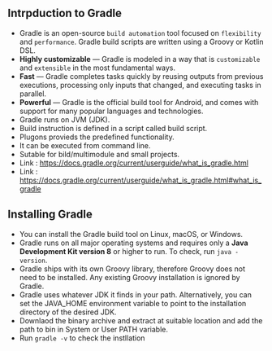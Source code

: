 Intrpduction to Gradle
---------------------
- Gradle is an open-source `build automation` tool focused on `flexibility` and `performance`. Gradle build scripts are written using a Groovy or Kotlin DSL.
- **Highly customizable** — Gradle is modeled in a way that is `customizable` and `extensible` in the most fundamental ways.
- **Fast** — Gradle completes tasks quickly by reusing outputs from previous executions, processing only inputs that changed, and executing tasks in parallel.
- __Powerful__ — Gradle is the official build tool for Android, and comes with support for many popular languages and technologies.
- Gradle runs on JVM (JDK).
- Build instruction is defined in a script called build script.
- Plugons provieds the predefined functionality.
- It can be executed from command line.
- Sutable for bild/multimodule and small projects.
- Link : https://docs.gradle.org/current/userguide/what_is_gradle.html
- Link : https://docs.gradle.org/current/userguide/what_is_gradle.html#what_is_gradle

Installing Gradle
-----------------
- You can install the Gradle build tool on Linux, macOS, or Windows.
- Gradle runs on all major operating systems and requires only a __Java Development Kit version 8__ or higher to run. To check, run `java -version`.
- Gradle ships with its own Groovy library, therefore Groovy does not need to be installed. Any existing Groovy installation is ignored by Gradle.
- Gradle uses whatever JDK it finds in your path. Alternatively, you can set the JAVA_HOME environment variable to point to the installation directory of the desired JDK.
- Downlaod the binary archive and extract at suitable location and add the path to bin in System or User PATH variable.
- Run `gradle -v` to check the instllation